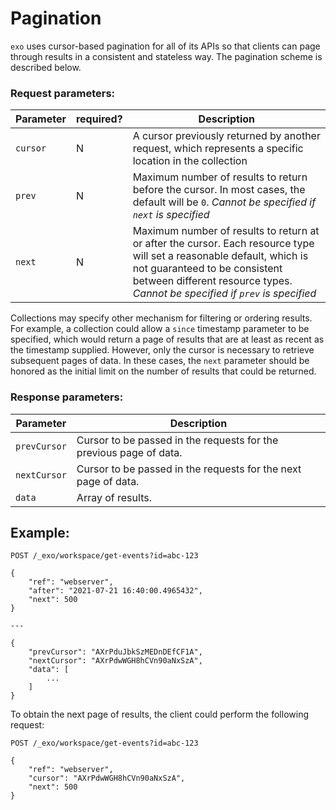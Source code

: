 # Pagination

`exo` uses cursor-based pagination for all of its APIs so that clients can page through results in a consistent and stateless way. The pagination scheme is described below.

### Request parameters:

| Parameter | required? | Description |
| --------- | --------- | ----------- |
| `cursor` | N | A cursor previously returned by another request, which represents a specific location in the collection |
| `prev` | N | Maximum number of results to return before the cursor. In most cases, the default will be `0`. *Cannot be specified if `next` is specified*  |
| `next` | N | Maximum number of results to return at or after the cursor. Each resource type will set a reasonable default, which is not guaranteed to be consistent between different resource types. *Cannot be specified if `prev` is specified* |

Collections may specify other mechanism for filtering or ordering results. For example, a collection could allow a `since` timestamp parameter to be specified, which would return a page of results that are at least as recent as the timestamp supplied. However, only the cursor is necessary to retrieve subsequent pages of data. In these cases, the `next` parameter should be honored as the initial limit on the number of results that could be returned.

### Response parameters:

| Parameter | Description |
| --------- | ----------- |
| `prevCursor` | Cursor to be passed in the requests for the previous page of data. |
| `nextCursor` | Cursor to be passed in the requests for the next page of data. |
| `data` | Array of results. |

## Example:

```
POST /_exo/workspace/get-events?id=abc-123

{
    "ref": "webserver",
    "after": "2021-07-21 16:40:00.4965432",
    "next": 500
}

---

{
    "prevCursor": "AXrPduJbkSzMEDnDEfCF1A",
    "nextCursor": "AXrPdwWGH8hCVn90aNxSzA",
    "data": [
        ...
    ]
}
```

To obtain the next page of results, the client could perform the following request:

```
POST /_exo/workspace/get-events?id=abc-123

{
    "ref": "webserver",
    "cursor": "AXrPdwWGH8hCVn90aNxSzA",
    "next": 500
}
```
